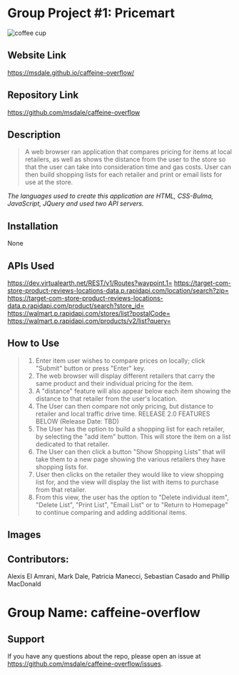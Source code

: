 # **Group Project #1: Pricemart**
<img src="https://github.com/msdale/caffeine-overflow/blob/feature/alexis/assets/images/Caffine%20Overflow%20Logo.png" alt="coffee cup"/>

## Website Link
https://msdale.github.io/caffeine-overflow/

## Repository Link
https://github.com/msdale/caffeine-overflow

## Description
>A web browser ran application that compares pricing for items at local retailers, as well as shows the distance from the user to the store so that the user can take into consideration time and gas costs. User can then build shopping lists for each retailer and print or email lists for use at the store. 

*The languages used to create this application are HTML, CSS-Bulma, JavaScript, JQuery and used two API servers.*

## Installation
 
None

## APIs Used
https://dev.virtualearth.net/REST/v1/Routes?waypoint.1=
https://target-com-store-product-reviews-locations-data.p.rapidapi.com/location/search?zip=
https://target-com-store-product-reviews-locations-data.p.rapidapi.com/product/search?store_id=
https://walmart.p.rapidapi.com/stores/list?postalCode=
https://walmart.p.rapidapi.com/products/v2/list?query=

## How to Use
>1. Enter item user wishes to compare prices on locally; click "Submit" button or press "Enter" key.
>2. The web browser will display different retailers that carry the same product and their individual pricing for the item.
>3. A "distance" feature will also appear below each item showing the distance to that retailer from the user's location.
>4. The User can then compare not only pricing, but distance to retailer and local traffic drive time.
>RELEASE 2.0 FEATURES BELOW (Release Date: TBD)
>5. The User has the option to build a shopping list for each retailer, by selecting the "add item" button. This will store the item on a list dedicated to that retailer.
>6. The User can then click a button "Show Shopping Lists" that will take them to a new page showing the various retailers they have shopping lists for.
>7. User then clicks on the retailer they would like to view shopping list for, and the view will display the list with items to purchase from that retailer. 
>8. From this view, the user has the option to "Delete individual item", "Delete List", "Print List", "Email List" or to "Return to Homepage" to continue comparing and adding additional items.

## Images
<!-- <img src="https://github.com/alexisn84/node-challenge/blob/main/image/01-homepage%20view.jpg" alt="homepage"/>

<img src="https://github.com/alexisn84/node-challenge/blob/main/image/02-search%20function%20and%20display.jpg" alt="search and address return"/>

<img src="https://github.com/alexisn84/node-challenge/blob/main/image/03-%20search%20item%20displayed.jpg" alt="search results displayed"/>

<img src="https://github.com/alexisn84/node-challenge/blob/main/image/04-link%20to%20shopping%20list.jpg" alt="link to shopping list"/>

<img src="https://github.com/alexisn84/node-challenge/blob/main/image/05-view%20of%20shopping%20list%20page.jpg" alt="shopping list"/> -->

## Contributors: 
Alexis El Amrani, Mark Dale, Patricia Manecci, Sebastian Casado and Phillip MacDonald 
# Group Name:  caffeine-overflow
## Support
If you have any questions about the repo, please open an issue at https://github.com/msdale/caffeine-overflow/issues.